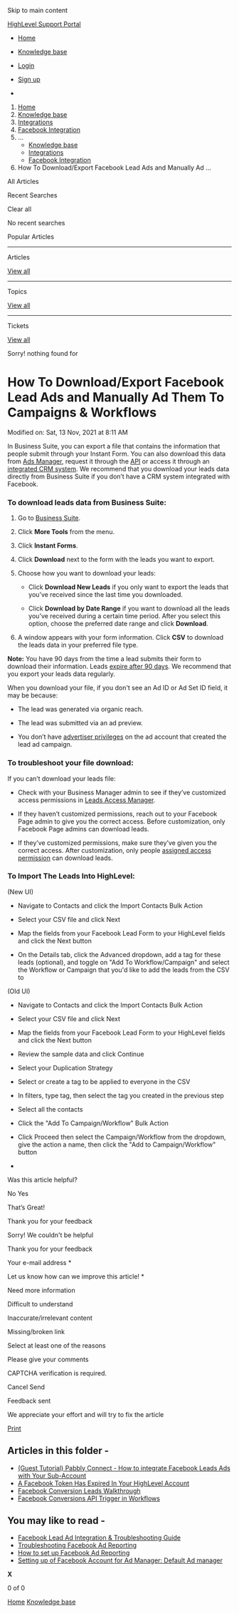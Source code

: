 Skip to main content

[ HighLevel Support Portal ](https://help.gohighlevel.com)

  * [ Home ](/support/home)
  * [ Knowledge base ](/support/solutions)

  * [Login](/support/login)
  * [Sign up](/support/signup)
  * 

  1. [Home](/support/home)
  2. [Knowledge base](/support/solutions)
  3. [Integrations](/support/solutions/48000449584)
  4. [Facebook Integration](/support/solutions/folders/48000666319)
  5. ... 
     * [Knowledge base](/support/solutions)
     * [Integrations](/support/solutions/48000449584)
     * [Facebook Integration](/support/solutions/folders/48000666319)
  6. How To Download/Export Facebook Lead Ads and Manually Ad ...

All  Articles 

Recent Searches

Clear all

No recent searches

Popular Articles

* * *

Articles

[View all](/support/search/solutions)

* * *

Topics

[View all](/support/search/topics)

* * *

Tickets

[View all](/support/search/tickets)

Sorry! nothing found for   

# How To Download/Export Facebook Lead Ads and Manually Ad Them To Campaigns & Workflows

Modified on: Sat, 13 Nov, 2021 at 8:11 AM

In Business Suite, you can export a file that contains the information that people submit through your Instant Form. You can also download this data from [Ads Manager](https://www.facebook.com/business/help/794345304231812), request it through the [API](https://developers.facebook.com/docs/marketing-api/guides/lead-ads/leads/v2.5) or access it through an [integrated CRM system](https://www.facebook.com/business/help/908902042493104). We recommend that you download your leads data directly from Business Suite if you don’t have a CRM system integrated with Facebook.

### To download leads data from Business Suite:

  1. Go to [Business Suite](https://business.facebook.com/).
  2. Click **More Tools** from the menu.
  3. Click **Instant Forms**.
  4. Click **Download** next to the form with the leads you want to export.
  5. Choose how you want to download your leads:
     * Click **Download New Leads** if you only want to export the leads that you’ve received since the last time you downloaded.

     * Click **Download by Date Range** if you want to download all the leads you’ve received during a certain time period. After you select this option, choose the preferred date range and click **Download**.

  6. A window appears with your form information. Click **CSV** to download the leads data in your preferred file type.

**Note:** You have 90 days from the time a lead submits their form to download their information. Leads [expire after 90 days](https://www.facebook.com/business/help/1526849577619206). We recommend that you export your leads data regularly.

When you download your file, if you don't see an Ad ID or Ad Set ID field, it may be because:

  * The lead was generated via organic reach.

  * The lead was submitted via an ad preview.

  * You don’t have [advertiser privileges](https://www.facebook.com/business/help/195296697183682) on the ad account that created the lead ad campaign.

### To troubleshoot your file download:

If you can’t download your leads file:

  * Check with your Business Manager admin to see if they’ve customized access permissions in [Leads Access Manager](https://www.facebook.com/business/help/1440176552713521).

  * If they haven’t customized permissions, reach out to your Facebook Page admin to give you the correct access. Before customization, only Facebook Page admins can download leads.

  * If they’ve customized permissions, make sure they’ve given you the correct access. After customization, only people [assigned access permission](https://www.facebook.com/business/help/540596413257598) can download leads.

### To Import The Leads Into HighLevel:

(New UI)

  * Navigate to Contacts and click the Import Contacts Bulk Action

  * Select your CSV file and click Next
  * Map the fields from your Facebook Lead Form to your HighLevel fields and click the Next button
  * On the Details tab, click the Advanced dropdown, add a tag for these leads (optional), and toggle on "Add To Workflow/Campaign" and select the Workflow or Campaign that you'd like to add the leads from the CSV to

(Old UI)

  * Navigate to Contacts and click the Import Contacts Bulk Action

  * Select your CSV file and click Next
  * Map the fields from your Facebook Lead Form to your HighLevel fields and click the Next button
  * Review the sample data and click Continue
  * Select your Duplication Strategy
  * Select or create a tag to be applied to everyone in the CSV
  * In filters, type tag, then select the tag you created in the previous step
  * Select all the contacts
  * Click the "Add To Campaign/Workflow" Bulk Action
  * Click Proceed then select the Campaign/Workflow from the dropdown, give the action a name, then click the "Add to Campaign/Workflow" button
  *   

Was this article helpful?

No  Yes 

That’s Great!

Thank you for your feedback

Sorry! We couldn't be helpful

Thank you for your feedback

Your e-mail address *

Let us know how can we improve this article! *

Need more information 

Difficult to understand 

Inaccurate/irrelevant content 

Missing/broken link 

Select at least one of the reasons 

Please give your comments 

CAPTCHA verification is required. 

Cancel  Send 

Feedback sent

We appreciate your effort and will try to fix the article

[Print](javascript:print\(\))

## Articles in this folder -

  * [(Guest Tutorial) Pabbly Connect - How to integrate Facebook Leads Ads with Your Sub-Account](/support/solutions/articles/48001223700--guest-tutorial-pabbly-connect-how-to-integrate-facebook-leads-ads-with-your-sub-account)
  * [A Facebook Token Has Expired In Your HighLevel Account](/support/solutions/articles/48000981594-a-facebook-token-has-expired-in-your-highlevel-account)
  * [Facebook Conversion Leads Walkthrough](/support/solutions/articles/48001233833-facebook-conversion-leads-walkthrough)
  * [Facebook Conversions API Trigger in Workflows](/support/solutions/articles/48001185099-facebook-conversions-api-trigger-in-workflows)

## You may like to read -

  * [Facebook Lead Ad Integration & Troubleshooting Guide](/support/solutions/articles/48000987779-facebook-lead-ad-integration-troubleshooting-guide)
  * [Troubleshooting Facebook Ad Reporting](/support/solutions/articles/48001220950-troubleshooting-facebook-ad-reporting)
  * [How to set up Facebook Ad Reporting](/support/solutions/articles/48001204042-how-to-set-up-facebook-ad-reporting)
  * [Setting up of Facebook Account for Ad Manager: Default Ad manager](/support/solutions/articles/155000002434-setting-up-of-facebook-account-for-ad-manager-default-ad-manager)

**X**

0 of 0 []()

[Home](/support/home) [Knowledge base](/support/solutions)
